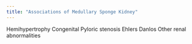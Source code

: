```yaml
---
title: "Associations of Medullary Sponge Kidney"
---
```

Hemihypertrophy
Congenital Pyloric stenosis
Ehlers Danlos
Other renal abnormalities

